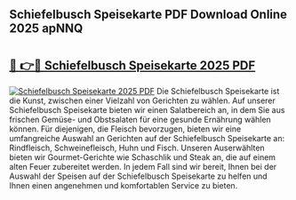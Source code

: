 ## Schiefelbusch Speisekarte PDF Download Online 2025 apNNQ

# <h2><a href="http://gc8q795.nevu.top/?p=Schiefelbusch+Speisekarte">🔗 👉🔴 Schiefelbusch Speisekarte 2025 PDF</a></h2>

[![Schiefelbusch Speisekarte 2025 PDF](https://i.imgur.com/dBaPXMq.png)](http://gc8q795.nevu.top/?p=Schiefelbusch+Speisekarte)
Die Schiefelbusch Speisekarte ist die Kunst, zwischen einer Vielzahl von Gerichten zu wählen. Auf unserer Schiefelbusch Speisekarte bieten wir einen Salatbereich an, in dem Sie aus frischen Gemüse- und Obstsalaten für eine gesunde Ernährung wählen können. Für diejenigen, die Fleisch bevorzugen, bieten wir eine umfangreiche Auswahl an Gerichten auf der Schiefelbusch Speisekarte an: Rindfleisch, Schweinefleisch, Huhn und Fisch. Unseren Auserwählten bieten wir Gourmet-Gerichte wie Schaschlik und Steak an, die auf einem alten Feuer zubereitet werden. In jedem Fall sind wir bereit, Ihnen bei der Auswahl der Speisen auf der Schiefelbusch Speisekarte zu helfen und Ihnen einen angenehmen und komfortablen Service zu bieten.
